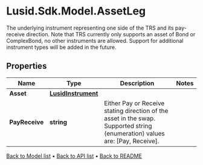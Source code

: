 # Lusid.Sdk.Model.AssetLeg
The underlying instrument representing one side of the TRS and its pay-receive direction.              Note that TRS currently only supports an asset of Bond or ComplexBond, no other instruments are allowed. Support for additional instrument types will be added in the future.

## Properties

Name | Type | Description | Notes
------------ | ------------- | ------------- | -------------
**Asset** | [**LusidInstrument**](LusidInstrument.md) |  | 
**PayReceive** | **string** | Either Pay or Receive stating direction of the asset in the swap.  Supported string (enumeration) values are: [Pay, Receive]. | 

[Back to Model list](../README.md#documentation-for-models) &#8226; [Back to API list](../README.md#documentation-for-api-endpoints) &#8226; [Back to README](../README.md)

